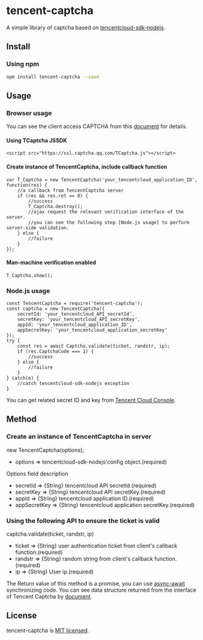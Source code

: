 # tencent-captcha
A simple library of captcha based on <a href="https://github.com/TencentCloud/tencentcloud-sdk-nodejs/tree/3.0.268" target="_blank">tencentcloud-sdk-nodejs</a>.

## Install
### Using npm
```bash
npm install tencent-captcha --save
```

## Usage

### Browser usage
You can see the client access CAPTCHA from this [document](https://cloud.tencent.com/document/product/1110/36841) for details.

#### Using TCaptcha JSSDK
```
<script src="https://ssl.captcha.qq.com/TCaptcha.js"></script>

```
#### Create instance of TencentCaptcha, include callback function
```
var T_Captcha = new TencentCaptcha('your_tencentcloud_application_ID', function(res) {
    //a callback from TencentCaptcha server
    if (res && res.ret == 0) {
        //success
        T_Captcha.destroy();
        //ajax request the relevant verification interface of the server.
        //you can see the following step [Node.js usage] to perform server-side validation.
    } else {
        //failure
    }
});
```
#### Man-machine verification enabled
```
T_Captcha.show();
```

### Node.js usage
```
const TencentCaptcha = require('tencent-captcha');
const captcha = new TencentCaptcha({
    secretId: 'your_tencentcloud_API_secretId',
    secretKey: 'your_tencentcloud_API_secretKey',
    appId: 'your_tencentcloud_application_ID',
    appSecretKey: 'your_tencentcloud_application_secretKey'
});
try {
    const res = await Captcha.validate(ticket, randstr, ip);
    if (res.CaptchaCode === 1) {
        //success
    } else {
        //failure
    }
} catch(e) {
    //catch tencentcloud-sdk-nodejs exception
}
```
You can get related secret ID and key from [Tencent Cloud Console](https://console.cloud.tencent.com/cam/capi).

## Method
### Create an instance of TencentCaptcha in server
new TencentCaptcha(options);
- options => tencentcloud-sdk-nodejs'config object.(required)

Options field description
- secretId => {String} tencentcloud API secretId.(required)
- secretKey => {String} tencentcloud API secretKey.(required)
- appId => {String} tencentcloud application ID.(required)
- appSecretKey => {String} tencentcloud application secretKey.(required)

### Using the following API to ensure the ticket is valid
captcha.validate(ticket, randstr, ip)
- ticket => {String} user authentication ticket from client's callback function.(required)
- randstr => {String} random string from client's callback function.(required)
- ip => {String} User ip.(required)

The Return value of this method is a promise, you can use [async-await](https://developer.mozilla.org/en-US/docs/Web/JavaScript/Reference/Statements/async_function) synchronizing code. You can see data structure returned from the interface of Tencent Captcha by [document](https://cloud.tencent.com/document/product/1110/36926).

## License
tencent-captcha is [MIT licensed](https://github.com/AmoyDreamer/tencent-captcha/blob/master/LICENSE).
